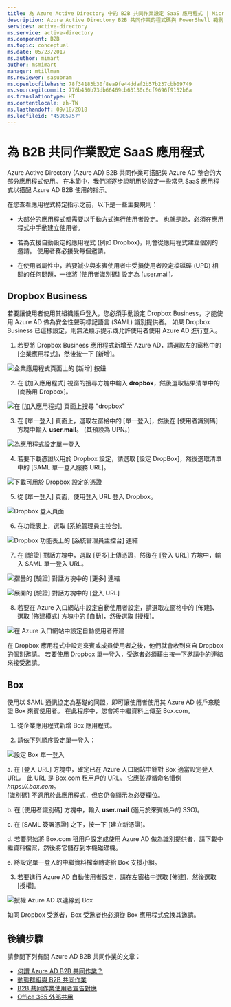 ```yaml
---
title: 為 Azure Active Directory 中的 B2B 共同作業設定 SaaS 應用程式 | Microsoft Docs
description: Azure Active Directory B2B 共同作業的程式碼與 PowerShell 範例
services: active-directory
ms.service: active-directory
ms.component: B2B
ms.topic: conceptual
ms.date: 05/23/2017
ms.author: mimart
author: msmimart
manager: mtillman
ms.reviewer: sasubram
ms.openlocfilehash: 78f34183b30f8ea9fe44ddaf2b57b237cbb09749
ms.sourcegitcommit: 776b450b73db66469cb63130c6cf9696f9152b6a
ms.translationtype: HT
ms.contentlocale: zh-TW
ms.lasthandoff: 09/18/2018
ms.locfileid: "45985757"
---
```

# <a name="configure-saas-apps-for-b2b-collaboration"></a>為 B2B 共同作業設定 SaaS 應用程式

Azure Active Directory (Azure AD) B2B 共同作業可搭配與 Azure AD 整合的大部分應用程式使用。 在本節中，我們將逐步說明用於設定一些常見 SaaS 應用程式以搭配 Azure AD B2B 使用的指示。

在您查看應用程式特定指示之前，以下是一些主要規則：

* 大部分的應用程式都需要以手動方式進行使用者設定。 也就是說，必須在應用程式中手動建立使用者。

* 若為支援自動設定的應用程式 (例如 Dropbox)，則會從應用程式建立個別的邀請。 使用者務必接受每個邀請。

* 在使用者屬性中，若要減少與來賓使用者中受損使用者設定檔磁碟 (UPD) 相關的任何問題，一律將 [使用者識別碼] 設定為 [user.mail]。


## <a name="dropbox-business"></a>Dropbox Business

若要讓使用者使用其組織帳戶登入，您必須手動設定 Dropbox Business，才能使用 Azure AD 做為安全性聲明標記語言 (SAML) 識別提供者。 如果 Dropbox Business 已這樣設定，則無法顯示提示或允許使用者使用 Azure AD 進行登入。

1. 若要將 Dropbox Business 應用程式新增至 Azure AD，請選取左的窗格中的 [企業應用程式]，然後按一下 [新增]。

  ![企業應用程式頁面上的 [新增] 按鈕](media/configure-saas-apps/add-dropbox.png)

2. 在 [加入應用程式] 視窗的搜尋方塊中輸入 **dropbox**，然後選取結果清單中的 [商務用 Dropbox]。

  ![在 [加入應用程式] 頁面上搜尋 "dropbox"](media/configure-saas-apps/add-app-dialog.png)

3. 在 [單一登入] 頁面上，選取左窗格中的 [單一登入]，然後在 [使用者識別碼] 方塊中輸入 **user.mail**。 (其預設為 UPN。)

  ![為應用程式設定單一登入](media/configure-saas-apps/configure-app-sso.png)

4. 若要下載憑證以用於 Dropbox 設定，請選取 [設定 DropBox]，然後選取清單中的 [SAML 單一登入服務 URL]。

  ![下載可用於 Dropbox 設定的憑證](media/configure-saas-apps/download-certificate.png)

5. 從 [單一登入] 頁面，使用登入 URL 登入 Dropbox。

  ![Dropbox 登入頁面](media/configure-saas-apps/sign-in-to-dropbox.png)

6. 在功能表上，選取 [系統管理員主控台]。

  ![Dropbox 功能表上的 [系統管理員主控台] 連結](media/configure-saas-apps/dropbox-menu.png)

7. 在 [驗證] 對話方塊中，選取 [更多]上傳憑證，然後在 [登入 URL] 方塊中，輸入 SAML 單一登入 URL。

  ![摺疊的 [驗證] 對話方塊中的 [更多] 連結](media/configure-saas-apps/dropbox-auth-01.png)

  ![展開的 [驗證] 對話方塊中的 [登入 URL]](media/configure-saas-apps/paste-single-sign-on-URL.png)

8. 若要在 Azure 入口網站中設定自動使用者設定，請選取左窗格中的 [佈建]、選取 [佈建模式] 方塊中的 [自動]，然後選取 [授權]。

  ![在 Azure 入口網站中設定自動使用者佈建](media/configure-saas-apps/set-up-automatic-provisioning.png)

在 Dropbox 應用程式中設定來賓或成員使用者之後，他們就會收到來自 Dropbox 的個別邀請。 若要使用 Dropbox 單一登入，受邀者必須藉由按一下邀請中的連結來接受邀請。

## <a name="box"></a>Box
使用以 SAML 通訊協定為基礎的同盟，即可讓使用者使用其 Azure AD 帳戶來驗證 Box 來賓使用者。 在此程序中，您會將中繼資料上傳至 Box.com。

1. 從企業應用程式新增 Box 應用程式。

2. 請依下列順序設定單一登入：

  ![設定 Box 單一登入](media/configure-saas-apps/configure-box-sso.png)

 a. 在 [登入 URL] 方塊中，確定已在 Azure 入口網站中針對 Box 適當設定登入 URL。 此 URL 是 Box.com 租用戶的 URL。 它應該遵循命名慣例 *https://.box.com*。  
 [識別碼] 不適用於此應用程式，但它仍會顯示為必要欄位。

 b. 在 [使用者識別碼] 方塊中，輸入 **user.mail** (適用於來賓帳戶的 SSO)。

 c. 在 [SAML 簽署憑證] 之下，按一下 [建立新憑證]。

 d. 若要開始將 Box.com 租用戶設定成使用 Azure AD 做為識別提供者，請下載中繼資料檔案，然後將它儲存到本機磁碟機。

 e. 將設定單一登入的中繼資料檔案轉寄給 Box 支援小組。

3. 若要進行 Azure AD 自動使用者設定，請在左窗格中選取 [佈建]，然後選取 [授權]。

  ![授權 Azure AD 以連線到 Box](media/configure-saas-apps/auth-azure-ad-to-connect-to-box.png)

如同 Dropbox 受邀者，Box 受邀者也必須從 Box 應用程式兌換其邀請。

## <a name="next-steps"></a>後續步驟

請參閱下列有關 Azure AD B2B 共同作業的文章：

- [何謂 Azure AD B2B 共同作業？](what-is-b2b.md)
- [動態群組與 B2B 共同作業](use-dynamic-groups.md)
- [B2B 共同作業使用者宣告對應](claims-mapping.md)
- [Office 365 外部共用](o365-external-user.md)

